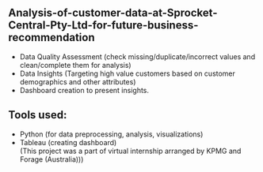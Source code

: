 ## Analysis-of-customer-data-at-Sprocket-Central-Pty-Ltd-for-future-business-recommendation <br>
- Data Quality Assessment (check missing/duplicate/incorrect values and clean/complete them for analysis)
- Data Insights (Targeting high value customers based on customer demographics and other attributes)
- Dashboard creation to present insights.
## Tools used: <br>
- Python (for data preprocessing, analysis, visualizations)
- Tableau (creating dashboard) <br>
(This project was a part of virtual internship arranged by KPMG and Forage (Australia)))
